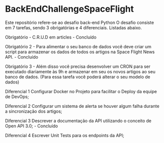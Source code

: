 # BackEndChallengeSpaceFlight
Este repositório refere-se ao desafio back-end Python
O desafio consiste em 7 tarefas, sendo 3 obrigatórias e 4 diferenciais. Listadas abaixo.

Obrigatório  - C.R.U.D em articles - Concluído

Obrigatório 2 - Para alimentar o seu banco de dados você deve criar um script para armazenar os dados de todos os artigos na Space Flight News API. - Concluído

Obrigatório 3 - Além disso você precisa desenvolver um CRON para ser executado diariamente às 9h e armazenar em seu os novos artigos ao seu banco de dados. (Para essa tarefa você poderá alterar o seu modelo de dados)

Diferencial 1 Configurar Docker no Projeto para facilitar o Deploy da equipe de DevOps;

Diferencial 2 Configurar um sistema de alerta se houver algum falha durante a sincronização dos artigos;

Diferencial 3 Descrever a documentação da API utilizando o conceito de Open API 3.0; - Concluído

Diferencial 4 Escrever Unit Tests para os endpoints da API;
